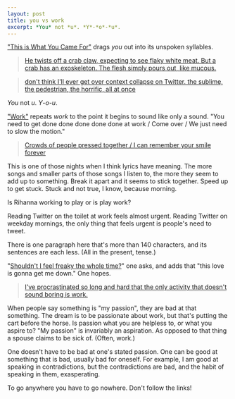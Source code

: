 ```yaml
---
layout: post
title: you vs work
excerpt: *You* not *u*. *Y*-*o*-*u*.
---
```


["This is What You Came For"](https://www.youtube.com/watch?v=kOkQ4T5WO9E) drags *you* out into its unspoken syllables.

> [He twists off a crab claw, expecting to see flaky white meat. But a crab has an exoskeleton. The flesh simply pours out, like mucous.](https://www.scribd.com/doc/316220250/A-FEW-GOOD-MEN-SCRIPT, "I have never seen this movie.")

> [don't think I'll ever get over context collapse on Twitter. the sublime, the pedestrian, the horrific, all at once](https://twitter.com/navalang/status/761006450919432194)

*You* not *u*. *Y*-*o*-*u*.

["Work"](https://www.youtube.com/watch?v=HL1UzIK-flA) repeats *work* to the point it begins to sound like only a sound. "You need to get done done done done done at work / Come over / We just need to slow the motion."

> [Crowds of people pressed together / I can remember your smile forever](https://www.youtube.com/watch?v=B-yr7ZrrRAM)

This is one of those nights when I think lyrics have meaning. The more songs and smaller parts of those songs I listen to, the more they seem to add up to something. Break it apart and it seems to stick together. Speed up to get stuck. Stuck and not true, I know, because morning.

Is Rihanna working to play or is play work?

Reading Twitter on the toilet at work feels almost urgent. Reading Twitter on weekday mornings, the only thing that feels urgent is people's need to tweet.

There is one paragraph here that's more than 140 characters, and its sentences are each less. (All in the present, tense.)

"[Shouldn't I feel freaky the whole time?](https://www.youtube.com/watch?v=mJ0hQGRD-Hw)" one asks, and adds that "this love is gonna get me down." One hopes.

> [I've procrastinated so long and hard that the only activity that doesn't sound boring is work.](https://twitter.com/rachpax/status/760889377220284417)

When people say something is "my passion", they are bad at that something. The dream is to be passionate about work, but that's putting the cart before the horse. Is passion what you are helpless to, or what you aspire to? "My passion" is invariably an aspiration. As opposed to that thing a spouse claims to be sick of. (Often, work.)

One doesn't have to be bad at one's stated passion. One can be good at something that is bad, usually bad for oneself. For example, I am good at speaking in contradictions, but the contradictions are bad, and the habit of speaking in them, exasperating.

To go anywhere you have to go nowhere. Don't follow the links!